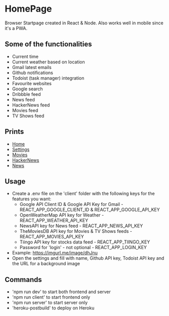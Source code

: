 # HomePage
 Browser Startpage created in React & Node. Also works well in mobile since it's a PWA.
   
 ## Some of the functionalities
  * Current time
  * Current weather based on location
  * Gmail latest emails
  * Github notifications
  * Todoist (task manager) integration
  * Favourite websites
  * Google search
  * Dribbble feed
  * News feed
  * HackerNews feed
  * Movies feed
  * TV Shows feed
    
  ## Prints
  * [Home](https://imgurl.me/image/dPApM)
  * [Settings](https://imgurl.me/image/dPoch)
  * [Movies](https://imgurl.me/image/dPmMv)
  * [HackerNews](https://imgurl.me/image/dPljH)
  * [News](https://imgurl.me/image/dPOGR)
  
  ## Usage
  * Create a .env file on the 'client' folder with the following keys for the features you want:
      * Google API Client ID & Google API Key for Gmail - REACT_APP_GOOGLE_CLIENT_ID & REACT_APP_GOOGLE_API_KEY 
      * OpenWeatherMap API key for Weather - REACT_APP_WEATHER_API_KEY 
      * NewsAPI key for News feed - REACT_APP_NEWS_API_KEY
      * TheMoviesDB API key for Movies & TV Shows feeds - REACT_APP_MOVIES_API_KEY
      * Tiingo API key for stocks data feed - REACT_APP_TIINGO_KEY
      * Password for 'login' - not optional - REACT_APP_LOGIN_KEY
  * Example: https://imgurl.me/image/dhJnu
  * Open the settings and fill with name, Github API key, Todoist API key and the URL for a background image
  
  ## Commands
  * 'npm run dev' to start both frontend and server
  * 'npm run client' to start frontend only
  * 'npm run server' to start server only
  * 'heroku-postbuild' to deploy on Heroku
  


